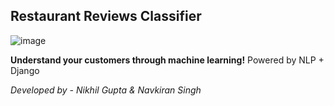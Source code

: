 ## Restaurant Reviews Classifier
![image](https://www.aalto.fi/sites/g/files/flghsv161/files/styles/o_914w_ah_n/public/2019-12/fakereview.png?itok=SQaqSyhH)

**Understand your customers through machine learning!**
Powered by NLP + Django

*Developed by - Nikhil Gupta & Navkiran Singh*
